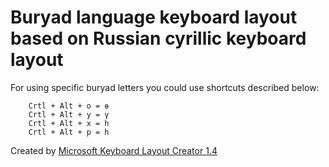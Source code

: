 # Buryad language keyboard layout based on Russian cyrillic keyboard layout

For using specific buryad letters you could use shortcuts described below:

        Crtl + Alt + о = ө
        Crtl + Alt + у = ү
        Crtl + Alt + х = h
        Crtl + Alt + р = h


Created by [Microsoft Keyboard Layout Creator 1.4](https://www.microsoft.com/en-us/download/details.aspx?id=102134)